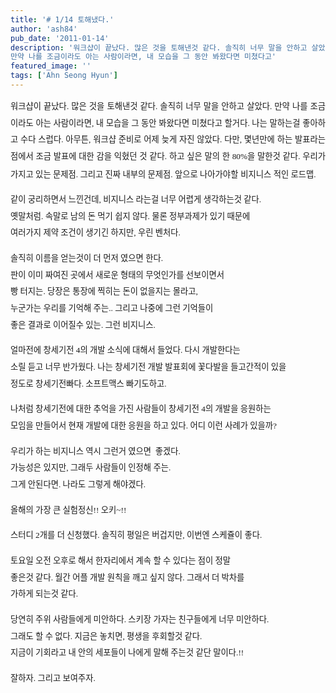 ```yaml
---
title: '# 1/14 토해냈다.'
author: 'ash84'
pub_date: '2011-01-14'
description: '워크샵이 끝났다. 많은 것을 토해낸것 같다. 솔직히 너무 말을 안하고 살았다. 
만약 나를 조금이라도 아는 사람이라면, 내 모습을 그 동안 봐왔다면 미쳤다고'
featured_image: ''
tags: ['Ahn Seong Hyun']
---
```



<div style="text-align: justify; line-height: 2;"><span style="font-size: 10pt;"><span style="font-family: Dotum;">워크샵이 끝났다. 많은 것을 토해낸것 같다. 솔직히 너무 말을 안하고 살았다. </span></span>  
<span style="font-size: 10pt;"><span style="font-family: Dotum;">만약 나를 조금이라도 아는 사람이라면, 내 모습을 그 동안 봐왔다면 미쳤다고 </span></span>  
<span style="font-size: 10pt;"><span style="font-family: Dotum;">할거다. 나는 말하는걸 좋아하고 수다 스럽다. </span></span><span style="font-size: 10pt;"><span style="font-family: Dotum;">아무튼, 워크샵 준비로 어제 늦게 자진 않았다. 다만, 몇년만에 하는 발표라는 </span></span>  
<span style="font-size: 10pt;"><span style="font-family: Dotum;">점에서 조금 발표에 대한 감을 익혔던 것 같다. 하고 싶은 말의 한 80%을 말한것 </span></span>  
<span style="font-size: 10pt;"><span style="font-family: Dotum;">같다. 우리가 가지고 있는 문제점. 그리고 진짜 내부의 문제점. 앞으로 나아가야할</span></span>  
<span style="font-size: 10pt;"><span style="font-family: Dotum;">비지니스 적인 로드맵. </span></span>

<span style="font-size: 10pt;"><span style="font-family: Dotum;">같이 궁리하면서 느낀건데, 비지니스 라는걸 너무 어렵게 생각하는것 같다. </span></span>  
<span style="font-size: 10pt;"><span style="font-family: Dotum;">옛말처럼. 속말로 남의 돈 먹기 쉽지 않다. 물론 정부과제가 있기 때문에 </span></span>  
<span style="font-size: 10pt;"><span style="font-family: Dotum;">여러가지 제약 조건이 생기긴 하지만, 우린 벤처다. </span></span>

<span style="font-size: 10pt;"><span style="font-family: Dotum;">솔직히 이름을 얻는것이 더 먼저 였으면 한다. </span></span>  
<span style="font-size: 10pt;"><span style="font-family: Dotum;">판이 이미 짜여진 곳에서 새로운 형태의 무엇인가를 선보이면서 </span></span>  
<span style="font-size: 10pt;"><span style="font-family: Dotum;">빵 터지는. 당장은 통장에 찍히는 돈이 없을지는 몰라고, </span></span>  
<span style="font-size: 10pt;"><span style="font-family: Dotum;">누군가는 우리를 기억해 주는.. 그리고 나중에 그런 기억들이 </span></span>  
<span style="font-size: 10pt;"><span style="font-family: Dotum;">좋은 결과로 이어질수 있는. 그런 비지니스. </span></span>

<span style="font-size: 10pt;"><span style="font-family: Dotum;">얼마전에 창세기전 4의 개발 소식에 대해서 들었다. 다시 개발한다는 </span></span>  
<span style="font-size: 10pt;"><span style="font-family: Dotum;">소릴 듣고 너무 반가웠다. 나는 창세기전 개발 발표회에 꽃다발을 들고간적이 있을</span></span>  
<span style="font-size: 10pt;"><span style="font-family: Dotum;">정도로 창세기전빠다. 소프트맥스 빠기도하고. </span></span>

<span style="font-size: 10pt;"><span style="font-family: Dotum;">나처럼 창세기전에 대한 추억을 가진 사람들이 창세기전 4의 개발을 응원하는</span></span>  
<span style="font-size: 10pt;"><span style="font-family: Dotum;">모임을 만들어서 현재 개발에 대한 응원을 하고 있다. 어디 이런 사례가 있을까?</span></span>

<span style="font-size: 10pt;"><span style="font-family: Dotum;">우리가 하는 비지니스 역시 그런거 였으면  좋겠다. </span></span>  
<span style="font-size: 10pt;"><span style="font-family: Dotum;">가능성은 있지만, 그래두 사람들이 인정해 주는. </span></span>  
<span style="font-size: 10pt;"><span style="font-family: Dotum;">그게 안된다면. 나라도 그렇게 해야겠다. </span></span>

<span style="font-size: 10pt;"><span style="font-family: Dotum;">올해의 가장 큰 실험정신!! 오키~!!</span></span>

<span style="font-size: 10pt;"><span style="font-family: Dotum;">스터디 2개를 더 신청했다. 솔직히 평일은 버겁지만, 이번엔 스케쥴이 좋다. </span></span>

<span style="font-size: 10pt;"><span style="font-family: Dotum;">토요일 오전 오후로 해서 한자리에서 계속 할 수 있다는 점이 정말</span></span>  
<span style="font-size: 10pt;"><span style="font-family: Dotum;">좋은것 같다. 월간 어플 개발 원칙을 깨고 싶지 않다. 그래서 더 박차를 </span></span>  
<span style="font-size: 10pt;"><span style="font-family: Dotum;">가하게 되는것 같다. </span></span>

<span style="font-size: 10pt;"><span style="font-family: Dotum;">당연히 주위 사람들에게 미안하다. 스키장 가자는 친구들에게 너무 미안하다. </span></span>  
<span style="font-size: 10pt;"><span style="font-family: Dotum;">그래도 할 수 없다. 지금은 놓치면, 평생을 후회할것 같다. </span></span>  
<span style="font-size: 10pt;"><span style="font-family: Dotum;">지금이 기회라고 내 안의 세포들이 나에게 말해 주는것 같단 말이다.!!</span></span>

<span style="font-size: 10pt;"><span style="font-family: Dotum;">잘하자. 그리고 보여주자. </span></span>

</div>

